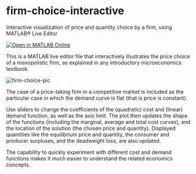 # firm-choice-interactive
Interactive visualization of price and quantity choice by a firm, using MATLAB&reg; Live Editor

[![Open in MATLAB Online](https://www.mathworks.com/images/responsive/global/open-in-matlab-online.svg)](https://matlab.mathworks.com/open/github/v1?repo=giampy1969/firm-choice-interactive)

This is a MATLAB live editor file that interactively illustrates the price choice of a monopolistic firm, as explained in any introductory microeconomics textbook.

![firm-choice-pic](https://github.com/user-attachments/assets/2d94b518-3d81-48a9-ba7d-f9a367a0b812)

The case of a price-taking firm in a competitive market is included as the particular case in which the demand curve is flat (that is price is constant).

Use sliders to change the coefficients of the (quadratic) cost and (linear) demand function, as well as the axis limit. The plot then updates the shape of the functions (including the marginal, average and total cost curves), and the location of the solution (the chosen price and quantity). Displayed quantities like the equilibrium price and quantity, the consumer and producer surpluses, and the deadweight loss, are also updated.

The capability to quickly experiment with different cost and demand functions makes it much easier to understand the related economics concepts.
